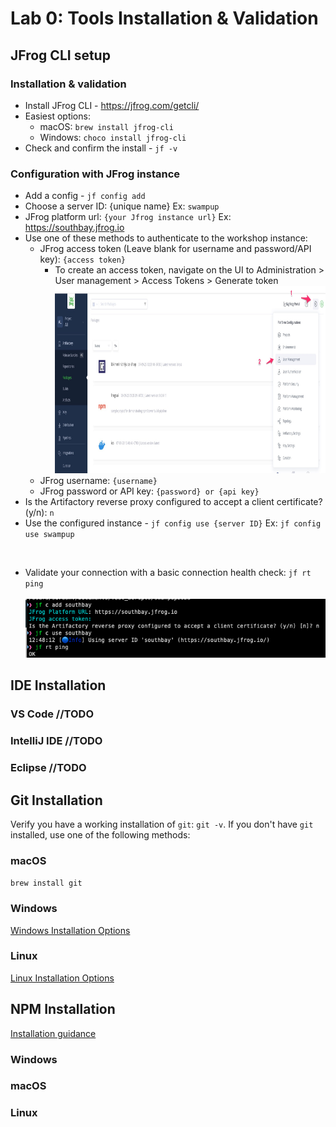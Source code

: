 # Lab 0: Tools Installation & Validation

## JFrog CLI setup
### Installation & validation
  * Install JFrog CLI - https://jfrog.com/getcli/
  * Easiest options: 
    - macOS: `brew install jfrog-cli`
    - Windows: `choco install jfrog-cli`
  * Check and confirm the install - `jf -v`

### Configuration with JFrog instance
  * Add a config - `jf config add`
  * Choose a server ID: {unique name} Ex: `swampup`
  * JFrog platform url: `{your Jfrog instance url}` Ex: https://southbay.jfrog.io
  * Use one of these methods to authenticate to the workshop instance:
    * JFrog access token (Leave blank for username and password/API key): `{access token}`
      * To create an access token, navigate on the UI to Administration > User management > Access Tokens > Generate token
        <br/>
        <img src="user-mgmt-for-token-create.jpg" alt="create user token" width="600" height="300">
        <br/> 
    * JFrog username: `{username}`
    * JFrog password or API key: `{password} or {api key}`
  * Is the Artifactory reverse proxy configured to accept a client certificate? (y/n): `n`
  * Use the configured instance - `jf config use {server ID}` Ex: `jf config use swampup`
<br/>


* Validate your connection with a basic connection health check: `jf rt ping`
  <br/>
  <br/>
  ![jf config add and check](image15.png)

## IDE Installation
### VS Code //TODO
### IntelliJ IDE //TODO
### Eclipse //TODO

## Git Installation
Verify you have a working installation of `git`: `git -v`.  If you don't have `git` installed, use one of the following methods:
### macOS
`brew install git` 
### Windows
[Windows Installation Options](https://git-scm.com/download/win)
### Linux
[Linux Installation Options](https://git-scm.com/download/linux)

## NPM Installation
[Installation guidance](https://docs.npmjs.com/downloading-and-installing-node-js-and-npm)
### Windows
### macOS
### Linux